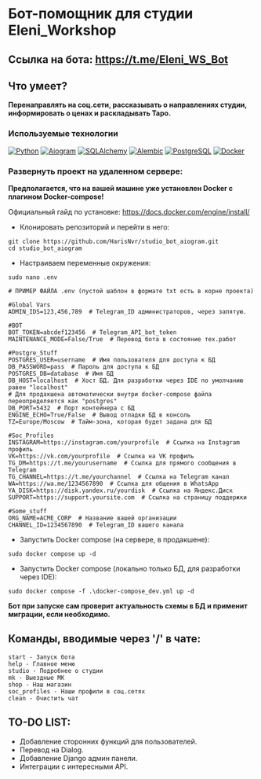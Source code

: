 #  Бот-помощник для студии Eleni_Workshop 

## Ссылка на бота: https://t.me/Eleni_WS_Bot

## Что умеет?

**Перенаправлять на соц.сети, рассказывать о направлениях студии, информировать о ценах и раскладывать Таро.**

### Используемые технологии

[![Python](https://img.shields.io/badge/python-3670A0?style=for-the-badge&logo=python&logoColor=ffdd54)](https://www.python.org/)
[![Aiogram](https://img.shields.io/badge/Aiogram-2CA5E0?style=for-the-badge&logo=telegram&logoColor=white)](https://pypi.org/project/aiogram/)
[![SQLAlchemy](https://img.shields.io/badge/SQLAlchemy-000000?style=for-the-badge&logo=sqlalchemy&logoColor=white)](https://www.sqlalchemy.org/)
[![Alembic](https://img.shields.io/badge/Alembic-7D4698?style=for-the-badge&logo=alembic&logoColor=white)](https://alembic.sqlalchemy.org/)
[![PostgreSQL](https://img.shields.io/badge/postgresql-316192?style=for-the-badge&logo=postgresql&logoColor=white)](https://www.postgresql.org/)
[![Docker](https://img.shields.io/badge/docker-2496ED?style=for-the-badge&logo=docker&logoColor=white)](https://www.docker.com/)

### Развернуть проект на удаленном сервере:

**Предполагается, что на вашей машине уже установлен Docker с плагином Docker-compose!**

Официальный гайд по установке: https://docs.docker.com/engine/install/

- Клонировать репозиторий и перейти в него:
```
git clone https://github.com/HarisNvr/studio_bot_aiogram.git
cd studio_bot_aiogram
```
- Настраиваем переменные окружения:
```
sudo nano .env
```
```
# ПРИМЕР ФАЙЛА .env (пустой шаблон в формате txt есть в корне проекта)

#Global Vars
ADMIN_IDS=123,456,789  # Telegram_ID администраторов, через запятую.

#BOT
BOT_TOKEN=abcdef123456  # Telegram_API_bot_token
MAINTENANCE_MODE=False/True  # Перевод бота в состояние тех.работ 

#Postgre_Stuff
POSTGRES_USER=username  # Имя пользователя для доступа к БД
DB_PASSWORD=pass  # Пароль для доступа к БД
POSTGRES_DB=database  # Имя БД
DB_HOST=localhost  # Хост БД. Для разработки через IDE по умолчанию равен "localhost"
# Для продакшена автоматически внутри docker-compose файла переопределяется как "postgres"
DB_PORT=5432  # Порт контейнера с БД
ENGINE_ECHO=True/False  # Вывод отладки БД в консоль
TZ=Europe/Moscow  # Тайм-зона, которая будет задана для БД

#Soc_Profiles
INSTAGRAM=https://instagram.com/yourprofile  # Ссылка на Instagram профиль
VK=https://vk.com/yourprofile  # Ссылка на VK профиль
TG_DM=https://t.me/yourusername  # Ссылка для прямого сообщения в Telegram
TG_CHANNEL=https://t.me/yourchannel  # Ссылка на Telegram канал
WA=https://wa.me/1234567890  # Ссылка для общения в WhatsApp
YA_DISK=https://disk.yandex.ru/yourdisk  # Ссылка на Яндекс.Диск
SUPPORT=https://support.yoursite.com  # Ссылка на страницу поддержки

#Some_stuff
ORG_NAME=ACME_CORP  # Название вашей организации
CHANNEL_ID=1234567890  # Telegram_ID вашего канала
```

- Запустить Docker compose (на сервере, в продакшене):
```
sudo docker compose up -d
```
- Запустить Docker compose (локально только БД, для разработки через IDE):
```
sudo docker compose -f .\docker-compose_dev.yml up -d
```
**Бот при запуске сам проверит актуальность схемы в БД и применит миграции, если необходимо.**
## Команды, вводимые через '/' в чате:

```
start - Запуск бота
help - Главное меню
studio - Подробнее о студии
mk - Выездные МК
shop - Наш магазин
soc_profiles - Наши профили в соц.сетях
clean - Очистить чат
```

## TO-DO LIST:
- Добавление сторонних функций для пользователей.
- Перевод на Dialog.
- Добавление Django админ панели.
- Интеграции с интересными API.
